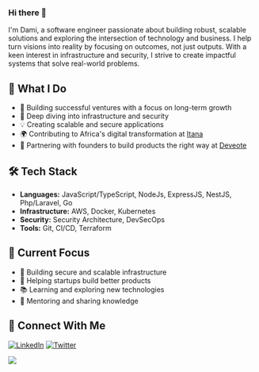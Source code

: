 ### Hi there 👋

I'm Dami, a software engineer passionate about building robust, scalable solutions and exploring the intersection of technology and business. I help turn visions into reality by focusing on outcomes, not just outputs. With a keen interest in infrastructure and security, I strive to create impactful systems that solve real-world problems.

## 🚀 What I Do

- 🔭 Building successful ventures with a focus on long-term growth
- 🎯 Deep diving into infrastructure and security
- 💡 Creating scalable and secure applications
- 🌍 Contributing to Africa's digital transformation at [Itana](https://itana.africa)
- 🤝 Partnering with founders to build products the right way at [Deveote](https://www.deveote.com)

## 🛠️ Tech Stack

- **Languages:** JavaScript/TypeScript, NodeJs, ExpressJS, NestJS, Php/Laravel, Go
- **Infrastructure:** AWS, Docker, Kubernetes
- **Security:** Security Architecture, DevSecOps
- **Tools:** Git, CI/CD, Terraform

## 🌟 Current Focus

- 🔐 Building secure and scalable infrastructure
- 🚀 Helping startups build better products
- 📚 Learning and exploring new technologies
- 🤝 Mentoring and sharing knowledge

## 🤝 Connect With Me

[![LinkedIn](https://img.shields.io/badge/LinkedIn-Connect-blue)](https://www.linkedin.com/in/ibiyemidamilare/)
[![Twitter](https://img.shields.io/badge/Twitter-Follow-1DA1F2)](https://twitter.com/dudumalato)

![](https://komarev.com/ghpvc/?username=sauce-kode&color=blueviolet)
